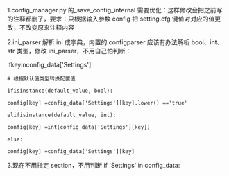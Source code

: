 1.config_manager.py 的\_save_config_internal 需要优化：这样修改会把之前写的注释都删了，要求：只根据输入参数 config 把 setting.cfg 键值对对应的值更改，不改变原来注释内容

2.ini_parser 解析 ini 成字典，内置的 configparser 应该有办法解析 bool、int、str 类型，修改 ini_parser，不用自己怕判断：

ifkeyinconfig_data['Settings']:

    # 根据默认值类型转换配置值

    ifisinstance(default_value, bool):

    config[key] =config_data['Settings'][key].lower() =='true'

    elifisinstance(default_value, int):

    config[key] =int(config_data['Settings'][key])

    else:

    config[key] =config_data['Settings'][key]

3.现在不用指定 section，不用判断 if 'Settings' in config_data:
